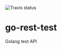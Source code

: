 ![Travis status](https://travis-ci.org/Gruta11/go-rest-test.svg?branch=master)

# go-rest-test
Golang test API  
